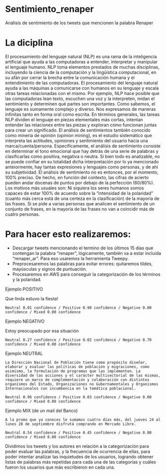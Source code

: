 # Sentimiento_renaper
Análisis de sentimiento de los tweets que mencionen la palabra Renaper


# La diciplina

El procesamiento del lenguaje natural (NLP) es una rama de la inteligencia artificial que ayuda a las computadoras a entender, interpretar y manipular el lenguaje humano. NLP toma elementos prestados de muchas disciplinas, incluyendo la ciencia de la computación y la lingüística computacional, en su afán por cerrar la brecha entre la comunicación humana y el entendimiento de las computadoras. El procesamiento del lenguaje natural ayuda a las máquinas a comunicarse con humanos en su lenguaje y escala otras tareas relacionadas con el mismo.
Por ejemplo, NLP hace posible que las computadoras lean texto, escuchen una voz y la interpreten, midan el sentimiento y determinen qué partes son importantes.
Como sabemos, el lenguaje es sumamente complejo y diverso. Nos expresamos de maneras infinitas tanto en forma oral como escrita. En términos generales, las tareas NLP dividen el lenguaje en piezas elementales más cortas, intentan entender las relaciones entre las piezas y exploran cómo funcionan juntas para crear un significado. El análisis de sentimientos también conocido como minería de opinión (opinion mining), es el estudio sistemático que interpreta las actitudes, opiniones y sentimiento del usuario hacia una marca/cuenta/persona. Específicamente, el análisis de sentimiento consiste en determinar el tono emocional que hay detrás de una serie de palabras y clasificarlas como positiva, negativa o neutra.
Si bien todo es analizable, no se puede confiar en su totalidad dicha interpretación por lo ya mencionado anteiormente, hay tantas expresiones y lenguajes como personas, y de ahí su subjetividad. El análisis de sentimiento no es entonces, por el momento, 100% preciso. De hecho, en función del contexto, las cifras de acierto pueden andar docenas de puntos por debajo de la perfección (60/80%).
Los motivos más usuales son: Ni siquiera los seres humanos somos capaces de estar 100% de acuerdo sobre la “intensidad de la polaridad” (cuanto más cerca está de una certeza en la clasificación) de la mayoría de las frases. Si se pide a varias personas que analicen el sentimiento de un conjunto de frases, en la mayoría de las frases no van a coincidir más de cuatro personas.

# Para hacer esto realizaremos:

- Descargar tweets mencionando el termino de los últimos 15 días que contengan la palabra “renaper”, lógicamente, también va a estar incluida “renaper_ar”. Para eso usaremos la herramienta Tweepy.
- Preprocesaremos las palabras para evitar errores: quitaremos tildes, mayúsculas y signos de puntuación.
- Procesaremos en AWS para conseguir la categorización de los términos y la polaridad.

Ejemplo POSITIVO

Que linda estuvo la fiesta!

    Neutral 0.01 confidence / Positive 0.98 confidence / Negative 0.00 confidence / Mixed 0.00 confidence

Ejemplo NEGATIVO

Estoy preocupado por esa situación

    Neutral 0.27 confidence / Positive 0.02 confidence / Negative 0.70 confidence / Mixed 0.00 confidence

Ejemplo NEUTRAL

    La Dirección Nacional de Población tiene como propósito diseñar, elaborar y evaluar las políticas de población y migraciones, como asimismo, la formulación de programas que las implementen. La diversidad de las acciones y el carácter multisectorial de las mismas, requiere un marco de complementación y colaboración con distintos organismos del Estado, Organizaciones no Gubernamentales y Organismos Internacionales con incumbencia en la temática poblacional.

    Neutral 0.96 confidence / Positive 0.03 confidence / Negative 0.00 confidence / Mixed 0.00 confidence

Ejemplo MIX (de un mail del Banco)

    A la promo que ya conoces le sumamos cuatro días más, del jueves 24 al lunes 28 de septiembre disfrutá comprando en Mercado Libre.

    Neutral 0.54 confidence / Positive 0.45 confidence / Negative 0.00 confidence / Mixed 0.00 confidence

Dividimos los tweets y los autores en relación a la categorización para poder evaluar las palabras, y la frecuencia de ocurrencia de ellas, para poder intentar analizar las inquietudes de los usuarios, logrando obtener listas de palabras más repetidas para cada una de las categorías y cuáles fueron los usuarios que más escribieron en cada una.

